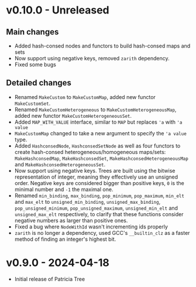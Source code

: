 # v0.10.0 - Unreleased

## Main changes

- Added hash-consed nodes and functors to build hash-consed maps and sets
- Now support using negative keys, removed `zarith` dependency.
- Fixed some bugs

## Detailed changes

- Renamed `MakeCustom` to `MakeCustomMap`, added new functor `MakeCustomSet`.
- Renamed `MakeCustomHeterogeneous` to `MakeCustomHeterogeneousMap`, added new functor
  `MakeCustomHeterogeneousSet`.
- Added `MAP_WITH_VALUE` interface, similar to `MAP` but replaces `'a` with `'a value`
- `MakeCustomMap` changed to take a new argument to specify the `'a value` type.
- Added `HashconsedNode`, `HashconsedSetNode` as well as four functors to create
  hash-consed heterogeneous/homogeneous maps/sets: `MakeHashconsedMap`, `MakeHashconsedSet`,
  `MakeHashconsedHeterogeneousMap` and `MakeHashconsedHeterogeneousSet`.
- Now support using negative keys. Trees are built using the bitwise representation
  of integer, meaning they effectively use an unsigned order. Negative keys are
  considered bigger than positive keys, `0` is the minimal number and `-1` the maximal one.
- Renamed `min_binding`, `max_binding`, `pop_minimum`, `pop_maximum`, `min_elt`
  and `max_elt` to `unsigned_min_binding`, `unsigned_max_binding`,
  `pop_unsigned_minimum`, `pop_unsigned_maximum`, `unsigned_min_elt`
  and `unsigned_max_elt` respectively, to clarify that these functions consider
  negative numbers as larger than positive ones.
- Fixed a bug where `NodeWithId` wasn't incrementing ids properly
- `zarith` is no longer a dependency, used GCC's `__builtin_clz` as a faster
  method of finding an integer's highest bit.

# v0.9.0 - 2024-04-18

- Initial release of Patricia Tree
